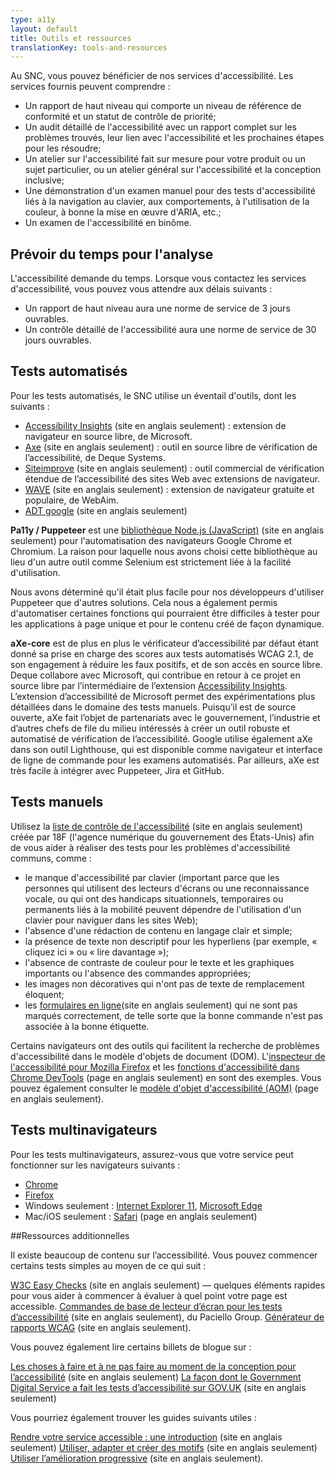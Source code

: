 ```yaml
---
type: a11y
layout: default
title: Outils et ressources
translationKey: tools-and-resources
---
```



Au SNC, vous pouvez bénéficier de nos services d&#39;accessibilité. Les services fournis peuvent comprendre :

- Un rapport de haut niveau qui comporte un niveau de référence de conformité et un statut de contrôle de priorité;
- Un audit détaillé de l&#39;accessibilité avec un rapport complet sur les problèmes trouvés, leur lien avec l&#39;accessibilité et les prochaines étapes pour les résoudre;
- Un atelier sur l&#39;accessibilité fait sur mesure pour votre produit ou un sujet particulier, ou un atelier général sur l&#39;accessibilité et la conception inclusive;
- Une démonstration d&#39;un examen manuel pour des tests d&#39;accessibilité liés à la navigation au clavier, aux comportements, à l&#39;utilisation de la couleur, à bonne la mise en œuvre d&#39;ARIA, etc.;
- Un examen de l&#39;accessibilité en binôme.

## Prévoir du temps pour l&#39;analyse

L&#39;accessibilité demande du temps. Lorsque vous contactez les services d&#39;accessibilité, vous pouvez vous attendre aux délais suivants :

- Un rapport de haut niveau aura une norme de service de 3 jours ouvrables.
- Un contrôle détaillé de l&#39;accessibilité aura une norme de service de 30 jours ouvrables.

## Tests automatisés

Pour les tests automatisés, le SNC utilise un éventail d&#39;outils, dont les suivants :

- [Accessibility Insights](https://accessibilityinsights.io/) (site en anglais seulement) : extension de navigateur en source libre, de Microsoft.
- [Axe](https://www.deque.com/axe/) (site en anglais seulement) : outil en source libre de vérification de l’accessibilité, de Deque Systems.
- [Siteimprove](https://siteimprove.com/en-ca/core-platform/integrations/browser-extensions/) (site en anglais seulement) : outil commercial de vérification étendue de l’accessibilité des sites Web avec extensions de navigateur.
- [WAVE](https://wave.webaim.org/) (site en anglais seulement) : extension de navigateur gratuite et populaire, de WebAim.
- [ADT google](https://chrome.google.com/webstore/detail/accessibility-developer-t/fpkknkljclfencbdbgkenhalefipecmb?hl=en) (site en anglais seulement)

**Pa11y / Puppeteer** est une [bibliothèque Node.js (JavaScript)](https://github.com/pa11y/pa11y) (site en anglais seulement) pour l&#39;automatisation des navigateurs Google Chrome et Chromium. La raison pour laquelle nous avons choisi cette bibliothèque au lieu d&#39;un autre outil comme Selenium est strictement liée à la facilité d&#39;utilisation.

Nous avons déterminé qu&#39;il était plus facile pour nos développeurs d&#39;utiliser Puppeteer que d&#39;autres solutions. Cela nous a également permis d&#39;automatiser certaines fonctions qui pourraient être difficiles à tester pour les applications à page unique et pour le contenu créé de façon dynamique.

**aXe-core** est de plus en plus le vérificateur d’accessibilité par défaut étant donné sa prise en charge des scores aux tests automatisés WCAG 2.1, de son engagement à réduire les faux positifs, et de son accès en source libre. Deque collabore avec Microsoft, qui contribue en retour à ce projet en source libre par l’intermédiaire de l’extension [Accessibility Insights](https://accessibilityinsights.io/). L’extension d’accessibilité de Microsoft permet des expérimentations plus détaillées dans le domaine des tests manuels. Puisqu’il est de source ouverte, aXe fait l’objet de partenariats avec le gouvernement, l’industrie et d’autres chefs de file du milieu intéressés à créer un outil robuste et automatisé de vérification de l’accessibilité. Google utilise également aXe dans son outil Lighthouse, qui est disponible comme navigateur et interface de ligne de commande pour les examens automatisés. Par ailleurs, aXe est très facile à intégrer avec Puppeteer, Jira et GitHub. 

## Tests manuels

Utilisez la [liste de contrôle de l&#39;accessibilité](https://accessibility.18f.gov/checklist/) (site en anglais seulement) créée par 18F (l&#39;agence numérique du gouvernement des États-Unis) afin de vous aider à réaliser des tests pour les problèmes d&#39;accessibilité communs, comme :

- le manque d&#39;accessibilité par clavier (important parce que les personnes qui utilisent des lecteurs d&#39;écrans ou une reconnaissance vocale, ou qui ont des handicaps situationnels, temporaires ou permanents liés à la mobilité peuvent dépendre de l&#39;utilisation d&#39;un clavier pour naviguer dans les sites Web);
- l&#39;absence d&#39;une rédaction de contenu en langage clair et simple;
- la présence de texte non descriptif pour les hyperliens (par exemple, « cliquez ici » ou « lire davantage »);
- l&#39;absence de contraste de couleur pour le texte et les graphiques importants ou l&#39;absence des commandes appropriées;
- les images non décoratives qui n&#39;ont pas de texte de remplacement éloquent;
- les [formulaires en ligne](https://design-system.service.gov.uk/components/)(site en anglais seulement) qui ne sont pas marqués correctement, de telle sorte que la bonne commande n&#39;est pas associée à la bonne étiquette.

Certains navigateurs ont des outils qui facilitent la recherche de problèmes d&#39;accessibilité dans le modèle d&#39;objets de document (DOM). L&#39;[inspecteur de l&#39;accessibilité pour Mozilla Firefox](https://developer.mozilla.org/fr/docs/Outils/Inspecteur_accessibilite) et les [fonctions d&#39;accessibilité dans Chrome DevTools](https://developers.google.com/web/tools/chrome-devtools/accessibility/reference) (page en anglais seulement) en sont des exemples. Vous pouvez également consulter le [modèle d&#39;objet d&#39;accessibilité (AOM)](https://wicg.github.io/aom/) (page en anglais seulement).

## Tests multinavigateurs

Pour les tests multinavigateurs, assurez-vous que votre service peut fonctionner sur les navigateurs suivants :

- [Chrome](https://www.google.com/chrome)
- [Firefox](https://www.mozilla.org/firefox/new/)
- Windows seulement : [Internet Explorer 11](https://www.microsoft.com/fr-ca/download/internet-explorer.aspx), [Microsoft Edge](https://www.microsoft.com/fr-ca/windows/microsoft-edge)
- Mac/iOS seulement : [Safari](https://www.apple.com/safari/) (page en anglais seulement)

##Ressources additionnelles

Il existe beaucoup de contenu sur l’accessibilité. Vous pouvez commencer certains tests simples au moyen de ce qui suit : 

[W3C Easy Checks](https://www.w3.org/WAI/test-evaluate/preliminary/) (site en anglais seulement) — quelques éléments rapides pour vous aider à commencer à évaluer à quel point votre page est accessible.
[Commandes de base de lecteur d’écran pour les tests d’accessibilité](https://developer.paciellogroup.com/blog/2015/01/basic-screen-reader-commands-for-accessibility-testing/) (site en anglais seulement), du Paciello Group.
[Générateur de rapports WCAG](https://www.w3.org/WAI/eval/report-tool/#/) (site en anglais seulement).

Vous pouvez également lire certains billets de blogue sur : 

[Les choses à faire et à ne pas faire au moment de la conception pour l’accessibilité](https://accessibility.blog.gov.uk/2016/09/02/dos-and-donts-on-designing-for-accessibility/) (site en anglais seulement)
[La façon dont le Government Digital Service a fait les tests d’accessibilité sur GOV.UK](https://gds.blog.gov.uk/2012/01/20/user-testing-accessibility/) (site en anglais seulement)

Vous pourriez également trouver les guides suivants utiles :

[Rendre votre service accessible : une introduction](https://www.gov.uk/service-manual/helping-people-to-use-your-service/making-your-service-accessible-an-introduction) (site en anglais seulement)
[Utiliser, adapter et créer des motifs](https://www.gov.uk/service-manual/design/using-adapting-and-creating-patterns) (site en anglais seulement)
[Utiliser l’amélioration progressive](https://www.gov.uk/service-manual/technology/using-progressive-enhancement) (site en anglais seulement).

